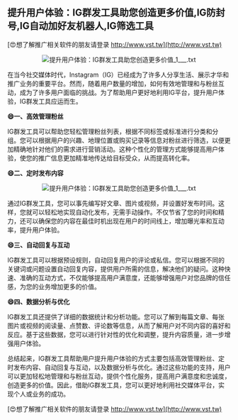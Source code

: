 ## **提升用户体验：IG群发工具助您创造更多价值,IG防封号,IG自动加好友机器人,IG筛选工具**

[😍想了解推广相关软件的朋友请登录 http://www.vst.tw](http://www.vst.tw)

 <center><img src="https://vst.tw/MP4/tuiguang/png/2.png" alt="提升用户体验：IG群发工具助您创造更多价值_1___.txt"></center>

在当今社交媒体时代，Instagram（IG）已经成为了许多人分享生活、展示才华和推广业务的重要平台。然而，随着用户数量的增加，如何有效地管理和与粉丝互动，成为了许多用户面临的挑战。为了帮助用户更好地利用IG平台，提升用户体验，IG群发工具应运而生。

**😄一、高效管理粉丝**

IG群发工具可以帮助您轻松管理粉丝列表，根据不同标签或标准进行分类和分组。您可以根据用户的兴趣、地理位置或购买记录等信息对粉丝进行筛选，以便更加精确地针对他们的需求进行营销活动。这种个性化的管理方式能够提高用户体验，使您的推广信息更加精准地传达给目标受众，从而提高转化率。

**😄二、定时发布内容**

 <center><img src="https://vst.tw/MP4/tuiguang/png/6.png" alt="提升用户体验：IG群发工具助您创造更多价值_1___.txt"></center>

通过IG群发工具，您可以事先编写好文章、图片或视频，并设置好发布时间。这样，您就可以轻松地实现自动化发布，无需手动操作。不仅节省了您的时间和精力，还可以确保您的内容在最佳时机出现在用户的时间线上，增加曝光率和互动率，提升用户体验。

**😄三、自动回复与互动**

IG群发工具可以根据预设规则，自动回复用户的评论或私信。您可以根据不同的关键词或问题设置自动回复内容，提供用户所需的信息，解决他们的疑问。这种快速、准确的互动方式，不仅能够提高用户满意度，还能够增强用户对您品牌的信任感，为您的业务增加更多的价值。

**😄四、数据分析与优化**

IG群发工具还提供了详细的数据统计和分析功能。您可以了解到每篇文章、每张图片或视频的阅读量、点赞数、评论数等信息，从而了解用户对不同内容的喜好和反应。基于这些数据，您可以进行针对性的优化和调整，提升内容质量，进一步增强用户体验。

总结起来，IG群发工具帮助用户提升用户体验的方式主要包括高效管理粉丝、定时发布内容、自动回复与互动，以及数据分析与优化。通过这些功能的支持，用户可以更加轻松地管理和与粉丝互动，提供个性化服务，提高用户满意度和忠诚度，创造更多的价值。因此，借助IG群发工具，您可以更好地利用社交媒体平台，实现个人或业务的成功。

[😍想了解推广相关软件的朋友请登录 http://www.vst.tw](http://www.vst.tw)



